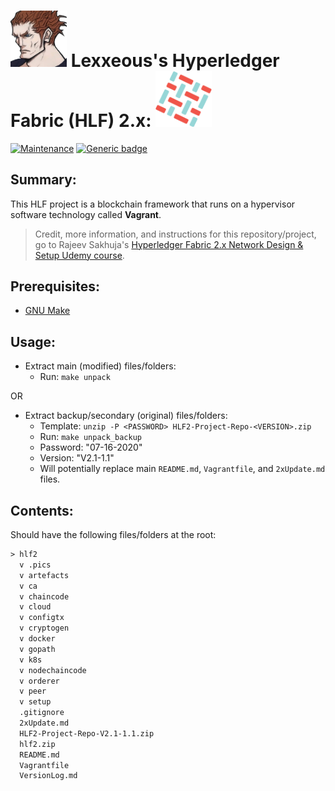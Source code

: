 <!--––––––––––––––––––––––––––––––––––––––––––––––––––––––––––––––––––––––––––––––––––––––––––––––––––––––––––––––––-->

<!-- README.md -->

# <img src=".pics/lexx_headshot_clear.png" width="90px"/> Lexxeous's Hyperledger Fabric (HLF) 2.x: <img src=".pics/hlf_logo.png" width="90px"/>

[![Maintenance](https://img.shields.io/badge/Maintained%3F-yes-green.svg)](https://GitHub.com/Naereen/StrapDown.js/graphs/commit-activity)
[![Generic badge](https://img.shields.io/badge/Version:-0.0.1-GREEN.svg)](https://shields.io/)

<!--––––––––––––––––––––––––––––––––––––––––––––––––––––––––––––––––––––––––––––––––––––––––––––––––––––––––––––––––-->

## Summary:

This HLF project is a blockchain framework that runs on a hypervisor software technology called **Vagrant**.

> Credit, more information, and instructions for this repository/project, go to Rajeev Sakhuja's [Hyperledger Fabric 2.x Network Design & Setup Udemy course](https://www.udemy.com/course/hyperledger-fabric-network-design-setup/).

<!--––––––––––––––––––––––––––––––––––––––––––––––––––––––––––––––––––––––––––––––––––––––––––––––––––––––––––––––––-->

## Prerequisites:

  * [GNU Make](https://www.gnu.org/software/make/)

<!--––––––––––––––––––––––––––––––––––––––––––––––––––––––––––––––––––––––––––––––––––––––––––––––––––––––––––––––––-->

## Usage:

  * Extract main (modified) files/folders:
    - Run: `make unpack`

OR

  * Extract backup/secondary (original) files/folders:
  	- Template: `unzip -P <PASSWORD> HLF2-Project-Repo-<VERSION>.zip`
    - Run: `make unpack_backup`
    - Password: "07-16-2020"
    - Version: "V2.1-1.1"
    - Will potentially replace main `README.md`, `Vagrantfile`, and `2xUpdate.md` files.

<!--––––––––––––––––––––––––––––––––––––––––––––––––––––––––––––––––––––––––––––––––––––––––––––––––––––––––––––––––-->

## Contents:
  Should have the following files/folders at the root:

```txt
> hlf2
  v .pics
  v artefacts
  v ca
  v chaincode
  v cloud
  v configtx
  v cryptogen
  v docker
  v gopath
  v k8s
  v nodechaincode
  v orderer
  v peer
  v setup
  .gitignore
  2xUpdate.md
  HLF2-Project-Repo-V2.1-1.1.zip
  hlf2.zip
  README.md
  Vagrantfile
  VersionLog.md
```

<!--––––––––––––––––––––––––––––––––––––––––––––––––––––––––––––––––––––––––––––––––––––––––––––––––––––––––––––––––-->